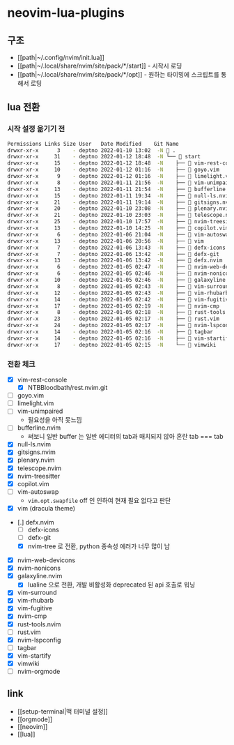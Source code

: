 # neovim-lua-plugins

## 구조
- [[path|~/.config/nvim/init.lua]]
- [[path|~/.local/share/nvim/site/pack/*/start]] - 시작시 로딩
- [[path|~/.local/share/nvim/site/pack/*/opt]] - 원하는 타이밍에 스크립트를 통해서 로딩

## lua 전환
### 시작 설정 옮기기 전
```sh
Permissions Links Size User   Date Modified    Git Name
drwxr-xr-x      3    - deptno 2022-01-10 13:02  -N  .
drwxr-xr-x     31    - deptno 2022-01-12 18:48  -N └──  start
drwxr-xr-x     15    - deptno 2022-01-12 18:48  -N    ├──  vim-rest-console
drwxr-xr-x     10    - deptno 2022-01-12 01:16  -N    ├──  goyo.vim
drwxr-xr-x      9    - deptno 2022-01-12 01:16  -N    ├──  limelight.vim
drwxr-xr-x      8    - deptno 2022-01-11 21:56  -N    ├──  vim-unimpaired
drwxr-xr-x     13    - deptno 2022-01-11 21:54  -N    ├──  bufferline.nvim
drwxr-xr-x     15    - deptno 2022-01-11 19:34  -N    ├──  null-ls.nvim
drwxr-xr-x     21    - deptno 2022-01-11 19:14  -N    ├──  gitsigns.nvim
drwxr-xr-x     20    - deptno 2022-01-10 23:08  -N    ├──  plenary.nvim
drwxr-xr-x     21    - deptno 2022-01-10 23:03  -N    ├──  telescope.nvim
drwxr-xr-x     25    - deptno 2022-01-10 17:57  -N    ├──  nvim-treesitter
drwxr-xr-x     13    - deptno 2022-01-10 14:25  -N    ├──  copilot.vim
drwxr-xr-x      6    - deptno 2022-01-06 21:04  -N    ├──  vim-autoswap
drwxr-xr-x     13    - deptno 2022-01-06 20:56  -N    ├──  vim
drwxr-xr-x      7    - deptno 2022-01-06 13:43  -N    ├──  defx-icons
drwxr-xr-x      7    - deptno 2022-01-06 13:42  -N    ├──  defx-git
drwxr-xr-x     13    - deptno 2022-01-06 13:42  -N    ├──  defx.nvim
drwxr-xr-x      6    - deptno 2022-01-05 02:47  -N    ├──  nvim-web-devicons
drwxr-xr-x      6    - deptno 2022-01-05 02:46  -N    ├──  nvim-nonicons
drwxr-xr-x     10    - deptno 2022-01-05 02:46  -N    ├──  galaxyline.nvim
drwxr-xr-x      8    - deptno 2022-01-05 02:43  -N    ├──  vim-surround
drwxr-xr-x     12    - deptno 2022-01-05 02:43  -N    ├──  vim-rhubarb
drwxr-xr-x     14    - deptno 2022-01-05 02:42  -N    ├──  vim-fugitive
drwxr-xr-x     17    - deptno 2022-01-05 02:19  -N    ├──  nvim-cmp
drwxr-xr-x      8    - deptno 2022-01-05 02:18  -N    ├──  rust-tools.nvim
drwxr-xr-x     23    - deptno 2022-01-05 02:17  -N    ├──  rust.vim
drwxr-xr-x     24    - deptno 2022-01-05 02:17  -N    ├──  nvim-lspconfig
drwxr-xr-x     14    - deptno 2022-01-05 02:16  -N    ├──  tagbar
drwxr-xr-x     14    - deptno 2022-01-05 02:16  -N    ├──  vim-startify
drwxr-xr-x     17    - deptno 2022-01-05 02:15  -N    └──  vimwiki
```

### 전환 체크
- [X] vim-rest-console
  - [X] NTBBloodbath/rest.nvim.git
- [ ] goyo.vim
- [ ] limelight.vim
- [ ] vim-unimpaired
  - 필요성을 아직 못느낌
- [ ] bufferline.nvim
  - 써보니 일반 buffer 는 일반 에디터의 tab과 매치되지 않아 혼란 tab === tab
- [X] null-ls.nvim
- [X] gitsigns.nvim
- [X] plenary.nvim
- [X] telescope.nvim
- [X] nvim-treesitter
- [X] copilot.vim
- [ ] vim-autoswap
  - `vim.opt.swapfile` off 인 인하여 현재 필요 없다고 판단
- [X] vim (dracula theme)
- [.] defx.nvim
  - [ ] defx-icons
  - [ ] defx-git
  - [X] nvim-tree 로 전환, python 종속성 에러가 너무 많이 남
- [X] nvim-web-devicons
- [X] nvim-nonicons
- [X] galaxyline.nvim
  - [X] lualine 으로 전환, 개발 비활성화 deprecated 된 api 호출로 워닝
- [X] vim-surround
- [X] vim-rhubarb
- [X] vim-fugitive
- [X] nvim-cmp
- [X] rust-tools.nvim
- [ ] rust.vim
- [X] nvim-lspconfig
- [ ] tagbar
- [X] vim-startify
- [X] vimwiki
- [ ] nvim-orgmode

## link
- [[setup-terminal|맥 터미널 설정]]
- [[orgmode]]
- [[neovim]]
- [[lua]]
